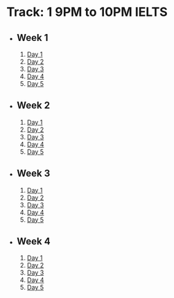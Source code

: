 # Track: 1 9PM to 10PM IELTS

- ## Week 1

   1. [Day 1](https://www.facebook.com/iCodeguru/videos/1228259671519283)
   2. [Day 2](https://www.facebook.com/iCodeguru/videos/1044187407225037)
   3. [Day 3](https://www.facebook.com/watch/?v=926336145919983)
   4. [Day 4](https://www.facebook.com/iCodeguru/videos/1167097181230840)
   5. [Day 5](https://www.facebook.com/iCodeguru/videos/294601087043367)

- ## Week 2

   1. [Day 1](https://www.facebook.com/iCodeguru/videos/1557468145120467)
   2. [Day 2](https://www.facebook.com/iCodeguru/videos/2179271572440970)
   3. [Day 3](https://www.facebook.com/iCodeguru/videos/470178899198514)
   4. [Day 4](https://www.facebook.com/iCodeguru/videos/1690982471660511)
   5. [Day 5](https://www.facebook.com/iCodeguru/videos/380406838410464)

- ## Week 3

   1. [Day 1](https://www.facebook.com/iCodeguru/videos/480841951493134)
   2. [Day 2](https://www.facebook.com/iCodeguru/videos/1051000599925121)
   3. [Day 3](https://www.facebook.com/iCodeguru/videos/3408316169477741)
   4. [Day 4](https://www.facebook.com/iCodeguru/videos/398976669502743)
   5. [Day 5](https://www.facebook.com/iCodeguru/videos/1887294601782384)

- ## Week 4

   1. [Day 1](https://www.facebook.com/iCodeguru/videos/808740528115434)
   2. [Day 2](https://www.facebook.com/iCodeguru/videos/1217371656121077)
   3. [Day 3](https://www.facebook.com/iCodeguru/videos/3920768101545644)
   4. [Day 4](https://www.facebook.com/iCodeguru/videos/873263930850436)
   5. [Day 5](https://www.facebook.com/iCodeguru/videos/912418407599370)

<!-- - ## Week 5

   1. [Day 1](https://www.facebook.com/iCodeguru/videos/1571760533699140)
   2. [Day 2](https://www.facebook.com/iCodeguru/videos/1939290939846290)
   3. [Day 3](https://www.facebook.com/iCodeguru/videos/1034802921446057)
   4. [Day 4](https://www.facebook.com/iCodeguru/videos/1070880207733595)
   5. [Day 5]() -->

<!-- - ## Week 

   1. [Day 1]()
   2. [Day 2]()
   3. [Day 3]()
   4. [Day 4]()
   5. [Day 5]() -->

<!-- - ## Week 

   1. [Day 1]()
   2. [Day 2]()
   3. [Day 3]()
   4. [Day 4]()
   5. [Day 5]() -->